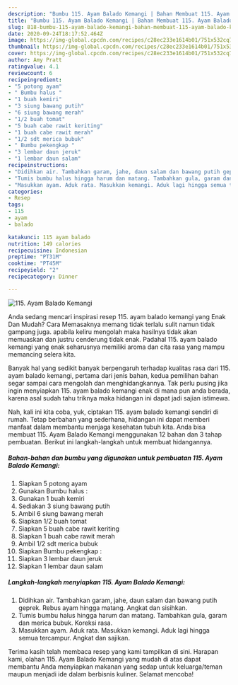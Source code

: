 ```yaml
---
description: "Bumbu 115. Ayam Balado Kemangi | Bahan Membuat 115. Ayam Balado Kemangi Yang Bisa Manjain Lidah"
title: "Bumbu 115. Ayam Balado Kemangi | Bahan Membuat 115. Ayam Balado Kemangi Yang Bisa Manjain Lidah"
slug: 818-bumbu-115-ayam-balado-kemangi-bahan-membuat-115-ayam-balado-kemangi-yang-bisa-manjain-lidah
date: 2020-09-24T18:17:52.464Z
image: https://img-global.cpcdn.com/recipes/c28ec233e1614b01/751x532cq70/115-ayam-balado-kemangi-foto-resep-utama.jpg
thumbnail: https://img-global.cpcdn.com/recipes/c28ec233e1614b01/751x532cq70/115-ayam-balado-kemangi-foto-resep-utama.jpg
cover: https://img-global.cpcdn.com/recipes/c28ec233e1614b01/751x532cq70/115-ayam-balado-kemangi-foto-resep-utama.jpg
author: Amy Pratt
ratingvalue: 4.1
reviewcount: 6
recipeingredient:
- "5 potong ayam"
- " Bumbu halus "
- "1 buah kemiri"
- "3 siung bawang putih"
- "6 siung bawang merah"
- "1/2 buah tomat"
- "5 buah cabe rawit keriting"
- "1 buah cabe rawit merah"
- "1/2 sdt merica bubuk"
- " Bumbu pekengkap "
- "3 lembar daun jeruk"
- "1 lembar daun salam"
recipeinstructions:
- "Didihkan air. Tambahkan garam, jahe, daun salam dan bawang putih geprek. Rebus ayam hingga matang. Angkat dan sisihkan."
- "Tumis bumbu halus hingga harum dan matang. Tambahkan gula, garam dan merica bubuk. Koreksi rasa."
- "Masukkan ayam. Aduk rata. Masukkan kemangi. Aduk lagi hingga semua tercampur. Angkat dan sajikan."
categories:
- Resep
tags:
- 115
- ayam
- balado

katakunci: 115 ayam balado 
nutrition: 149 calories
recipecuisine: Indonesian
preptime: "PT31M"
cooktime: "PT45M"
recipeyield: "2"
recipecategory: Dinner

---
```



![115. Ayam Balado Kemangi](https://img-global.cpcdn.com/recipes/c28ec233e1614b01/751x532cq70/115-ayam-balado-kemangi-foto-resep-utama.jpg)

Anda sedang mencari inspirasi resep 115. ayam balado kemangi yang Enak Dan Mudah? Cara Memasaknya memang tidak terlalu sulit namun tidak gampang juga. apabila keliru mengolah maka hasilnya tidak akan memuaskan dan justru cenderung tidak enak. Padahal 115. ayam balado kemangi yang enak seharusnya memiliki aroma dan cita rasa yang mampu memancing selera kita.



Banyak hal yang sedikit banyak berpengaruh terhadap kualitas rasa dari 115. ayam balado kemangi, pertama dari jenis bahan, kedua pemilihan bahan segar sampai cara mengolah dan menghidangkannya. Tak perlu pusing jika ingin menyiapkan 115. ayam balado kemangi enak di mana pun anda berada, karena asal sudah tahu triknya maka hidangan ini dapat jadi sajian istimewa.


Nah, kali ini kita coba, yuk, ciptakan 115. ayam balado kemangi sendiri di rumah. Tetap berbahan yang sederhana, hidangan ini dapat memberi manfaat dalam membantu menjaga kesehatan tubuh kita. Anda bisa membuat 115. Ayam Balado Kemangi menggunakan 12 bahan dan 3 tahap pembuatan. Berikut ini langkah-langkah untuk membuat hidangannya.

<!--inarticleads1-->

##### Bahan-bahan dan bumbu yang digunakan untuk pembuatan 115. Ayam Balado Kemangi:

1. Siapkan 5 potong ayam
1. Gunakan  Bumbu halus :
1. Gunakan 1 buah kemiri
1. Sediakan 3 siung bawang putih
1. Ambil 6 siung bawang merah
1. Siapkan 1/2 buah tomat
1. Siapkan 5 buah cabe rawit keriting
1. Siapkan 1 buah cabe rawit merah
1. Ambil 1/2 sdt merica bubuk
1. Siapkan  Bumbu pekengkap :
1. Siapkan 3 lembar daun jeruk
1. Siapkan 1 lembar daun salam




<!--inarticleads2-->

##### Langkah-langkah menyiapkan 115. Ayam Balado Kemangi:

1. Didihkan air. Tambahkan garam, jahe, daun salam dan bawang putih geprek. Rebus ayam hingga matang. Angkat dan sisihkan.
1. Tumis bumbu halus hingga harum dan matang. Tambahkan gula, garam dan merica bubuk. Koreksi rasa.
1. Masukkan ayam. Aduk rata. Masukkan kemangi. Aduk lagi hingga semua tercampur. Angkat dan sajikan.




Terima kasih telah membaca resep yang kami tampilkan di sini. Harapan kami, olahan 115. Ayam Balado Kemangi yang mudah di atas dapat membantu Anda menyiapkan makanan yang sedap untuk keluarga/teman maupun menjadi ide dalam berbisnis kuliner. Selamat mencoba!
